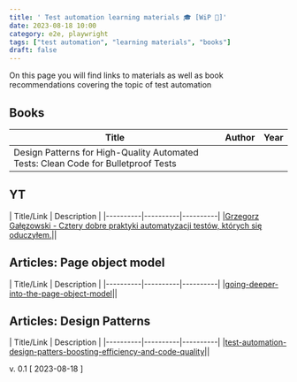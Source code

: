 ```yaml
---
title: ' Test automation learning materials 🎓 [WiP 🚧]'
date: 2023-08-18 10:00
category: e2e, playwright
tags: ["test automation", "learning materials", "books"]
draft: false
---
```


On this page you will find links to materials as well as book recommendations covering the topic of test automation 



## Books

| Title | Author | Year |
|----------|----------|----------|
|Design Patterns for High-Quality Automated Tests: Clean Code for Bulletproof Tests|||


## YT
| Title/Link | Description |
|----------|----------|----------|
|[Grzegorz Gałęzowski - Cztery dobre praktyki automatyzacji testów, których się oduczyłem.](https://www.youtube.com/watch?v=smJGYxKJGKs)||


## Articles: Page object model

| Title/Link | Description |
|----------|----------|----------|
|[going-deeper-into-the-page-object-model](https://medium.com/@blakenorrish/going-deeper-into-the-page-object-model-4aee634d9c98)||

## Articles: Design Patterns

| Title/Link | Description |
|----------|----------|----------|
|[test-automation-design-patters-boosting-efficiency-and-code-quality](https://medium.com/@dees3g/test-automation-design-patters-boosting-efficiency-and-code-quality-f2e036cd953e)||






v. 0.1 [ 2023-08-18 ]